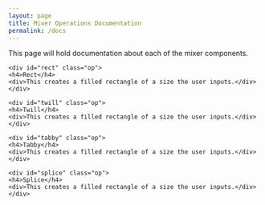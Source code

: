 ```yaml
---
layout: page
title: Mixer Operations Documentation
permalink: /docs
---
```


<div class="row justify-content-between">
<div class="col-md-8 pr-5">

<p>This page will hold documentation about each of the mixer components. </p>

    <div id="rect" class="op">
    <h4>Rect</h4>
    <div>This creates a filled rectangle of a size the user inputs.</div> 
    </div>

    <div id="twill" class="op">
    <h4>Twill</h4>
    <div>This creates a filled rectangle of a size the user inputs.</div> 
    </div>

    <div id="tabby" class="op">
    <h4>Tabby</h4>
    <div>This creates a filled rectangle of a size the user inputs.</div> 
    </div>

    <div id="splice" class="op">
    <h4>Splice</h4>
    <div>This creates a filled rectangle of a size the user inputs.</div> 
    </div>

</div>

<div class="col-md-4">

</div>
</div>
